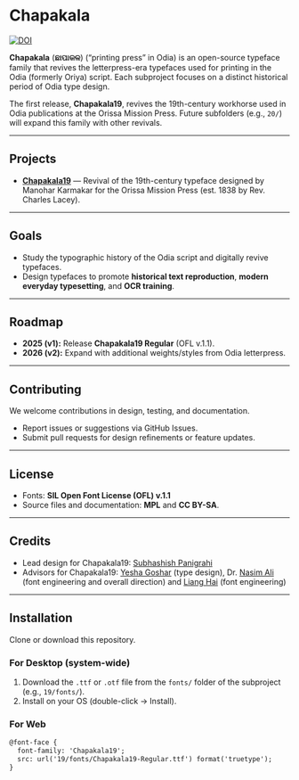 # Chapakala

[![DOI](https://zenodo.org/badge/1048965624.svg)](https://doi.org/10.5281/zenodo.17051926)

**Chapakala** (**ଛାପାକଳ**) (“printing press” in Odia) is an open-source typeface family that revives the letterpress-era typefaces used for printing in the Odia (formerly Oriya) script. Each subproject focuses on a distinct historical period of Odia type design.

The first release, **Chapakala19**, revives the 19th-century workhorse used in Odia publications at the Orissa Mission Press. Future subfolders (e.g., `20/`) will expand this family with other revivals.

---

## Projects

* **[Chapakala19](./19/)** — Revival of the 19th-century typeface designed by Manohar Karmakar for the Orissa Mission Press (est. 1838 by Rev. Charles Lacey).
<!--* **Chapakala20** *(planned)* — A revival of 20th-century Odia letterpress typefaces.-->

---

## Goals

* Study the typographic history of the Odia script and digitally revive typefaces.
* Design typefaces to promote **historical text reproduction**, **modern everyday typesetting**, and **OCR training**.

---

## Roadmap

* **2025 (v1):** Release **Chapakala19 Regular** (OFL v.1.1).
* **2026 (v2):** Expand with additional weights/styles from Odia letterpress.
<!--* **Future:** Add Chapakala20 (20th-century typeface revival).-->

---

## Contributing

We welcome contributions in design, testing, and documentation.

* Report issues or suggestions via GitHub Issues.
* Submit pull requests for design refinements or feature updates.

---

## License

* Fonts: **SIL Open Font License (OFL) v.1.1**
* Source files and documentation: **MPL** and **CC BY-SA**.

---

## Credits

* Lead design for Chapakala19: [Subhashish Panigrahi](https://github.com/psubhashish)
* Advisors for Chapakala19: [Yesha Goshar](https://github.com/YeshaGoshar) (type design), Dr. [Nasim Ali](https://github.com/coldbreeze16) (font engineering and overall direction) and [Liang Hai](https://github.com/lianghai) (font engineering)

---

## Installation

Clone or download this repository.

### For Desktop (system-wide)

1. Download the `.ttf` or `.otf` file from the `fonts/` folder of the subproject (e.g., `19/fonts/`).
2. Install on your OS (double-click → Install).

### For Web

```html
@font-face {
  font-family: 'Chapakala19';
  src: url('19/fonts/Chapakala19-Regular.ttf') format('truetype');
}
```
